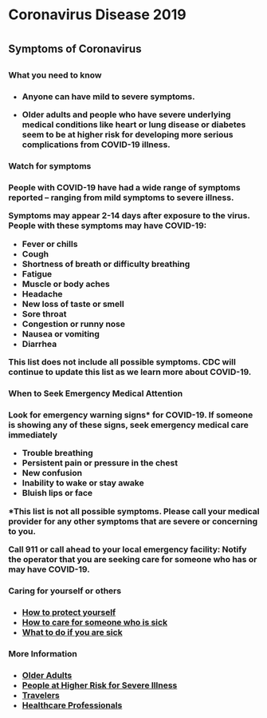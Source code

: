 <h1>Coronavirus Disease 2019<h1>

<h2>Symptoms of Coronavirus<h2>

<h3>What you need to know<h3>

* Anyone can have mild to severe symptoms.

* **Older adults and people who have severe underlying medical conditions** like heart or lung disease or diabetes seem to be at higher risk for developing more serious complications from COVID-19 illness.

<h3>Watch for symptoms<h3>

<p>People with COVID-19 have had a wide range of symptoms reported – ranging from mild symptoms to severe illness.<p>

Symptoms may appear **2-14 days after exposure to the virus.** People with these symptoms may have COVID-19:
* Fever or chills
* Cough
* Shortness of breath or difficulty breathing
* Fatigue
* Muscle or body aches
* Headache
* New loss of taste or smell
* Sore throat
* Congestion or runny nose
* Nausea or vomiting
* Diarrhea

This list does not include all possible symptoms. CDC will continue to update this list as we learn more about COVID-19.

<h3>When to Seek Emergency Medical Attention<h3>

Look for **emergency warning signs\*** for COVID-19. If someone is showing any of these signs, **seek emergency medical care immediately**
* Trouble breathing
* Persistent pain or pressure in the chest
* New confusion
* Inability to wake or stay awake
* Bluish lips or face

*This list is not all possible symptoms. Please call your medical provider for any other symptoms that are severe or concerning to you.

**Call 911 or call ahead to your local emergency facility:** Notify the operator that you are seeking care for someone who has or may have COVID-19.

<h3>Caring for yourself or others<h3>

* [How to protect yourself](https://www.cdc.gov/coronavirus/2019-ncov/prevent-getting-sick/prevention.html) 
* [How to care for someone who is sick](https://www.cdc.gov/coronavirus/2019-ncov/if-you-are-sick/care-for-someone.html)
* [What to do if you are sick](https://www.cdc.gov/coronavirus/2019-ncov/if-you-are-sick/steps-when-sick.html)

<h3>More Information<h3>

* [Older Adults](https://www.cdc.gov/coronavirus/2019-ncov/need-extra-precautions/older-adults.html)
* [People at Higher Risk for Severe Illness](https://www.cdc.gov/coronavirus/2019-ncov/need-extra-precautions/people-at-higher-risk-old.html)
* [Travelers](https://www.cdc.gov/coronavirus/2019-ncov/travelers/index.html)
* [Healthcare Professionals](https://www.cdc.gov/coronavirus/2019-ncov/hcp/index.html)